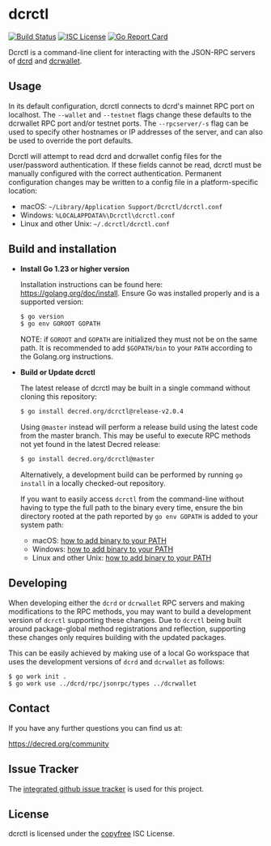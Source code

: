 dcrctl
======

[![Build Status](https://github.com/decred/dcrctl/workflows/Build%20and%20Test/badge.svg)](https://github.com/decred/dcrctl/actions)
[![ISC License](https://img.shields.io/badge/license-ISC-blue.svg)](http://copyfree.org)
[![Go Report Card](https://goreportcard.com/badge/github.com/decred/dcrctl)](https://goreportcard.com/report/github.com/decred/dcrctl)

Dcrctl is a command-line client for interacting with the JSON-RPC servers of
[dcrd](https://github.com/decred/dcrd) and
[dcrwallet](https://github.com/decred/dcrwallet).

## Usage

In its default configuration, dcrctl connects to dcrd's mainnet RPC port on
localhost.  The `--wallet` and `--testnet` flags change these defaults to the
dcrwallet RPC port and/or testnet ports.  The `--rpcserver/-s` flag can be used
to specify other hostnames or IP addresses of the server, and can also be used
to override the port defaults.

Dcrctl will attempt to read dcrd and dcrwallet config files for the
user/password authentication.  If these fields cannot be read, dcrctl must be
manually configured with the correct authentication.  Permanent configuration
changes may be written to a config file in a platform-specific location:

* macOS: `~/Library/Application Support/Dcrctl/dcrctl.conf`
* Windows: `%LOCALAPPDATA%\Dcrctl\dcrctl.conf`
* Linux and other Unix: `~/.dcrctl/dcrctl.conf`

## Build and installation

- **Install Go 1.23 or higher version**

  Installation instructions can be found here: https://golang.org/doc/install.
  Ensure Go was installed properly and is a supported version:
  ```sh
  $ go version
  $ go env GOROOT GOPATH
  ```
  NOTE: if `GOROOT` and `GOPATH` are initialized they must not be on the same path.
  It is recommended to add `$GOPATH/bin` to your `PATH` according to the Golang.org
  instructions.

- **Build or Update dcrctl**

  The latest release of dcrctl may be built in a single command without cloning
  this repository:

  ```sh
  $ go install decred.org/dcrctl@release-v2.0.4
  ```

  Using `@master` instead will perform a release build using the latest code
  from the master branch.  This may be useful to execute RPC methods not yet
  found in the latest Decred release:

  ```sh
  $ go install decred.org/dcrctl@master
  ```

  Alternatively, a development build can be performed by running `go install` in
  a locally checked-out repository.

  If you want to easily access `dcrctl` from the command-line without having to
  type the full path to the binary every time, ensure the bin directory rooted
  at the path reported by `go env GOPATH` is added to your system path:

  * macOS: [how to add binary to your PATH](https://gist.github.com/nex3/c395b2f8fd4b02068be37c961301caa7#mac-os-x)
  * Windows: [how to add binary to your PATH](https://gist.github.com/nex3/c395b2f8fd4b02068be37c961301caa7#windows)
  * Linux and other Unix: [how to add binary to your PATH](https://gist.github.com/nex3/c395b2f8fd4b02068be37c961301caa7#linux)

## Developing

When developing either the `dcrd` or `dcrwallet` RPC servers and making
modifications to the RPC methods, you may want to build a development version of
`dcrctl` supporting these changes.  Due to `dcrctl` being built around
package-global method registrations and reflection, supporting these changes
only requires building with the updated packages.

This can be easily achieved by making use of a local Go workspace that uses the
development versions of `dcrd` and `dcrwallet` as follows:

```
$ go work init .
$ go work use ../dcrd/rpc/jsonrpc/types ../dcrwallet
```

## Contact

If you have any further questions you can find us at:

https://decred.org/community

## Issue Tracker

The [integrated github issue tracker](https://github.com/decred/dcrctl/issues)
is used for this project.

## License

dcrctl is licensed under the [copyfree](http://copyfree.org) ISC License.
